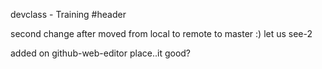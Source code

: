 devclass - Training
#header

second change after moved from local to remote to master :)
let us see-2

added on github-web-editor place..it good?
